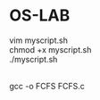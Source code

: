 # OS-LAB

vim myscript.sh <br>
chmod +x myscript.sh <br>
./myscript.sh <br><br>

gcc -o FCFS FCFS.c
